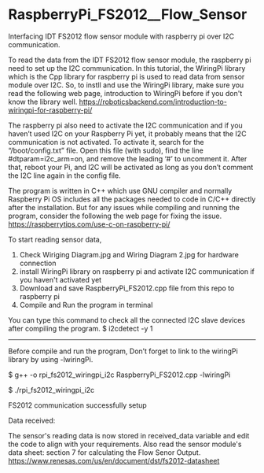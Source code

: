 # RaspberryPi_FS2012__Flow_Sensor
Interfacing IDT FS2012 flow sensor module with raspberry pi over I2C communication.

To read the data from the IDT FS2012 flow sensor module, the raspberry pi need to set up the I2C communication.
In this tutorial, the WiringPi library which is the Cpp library for raspberry pi is used to read data from sensor module over I2C.
So, to instll and use the WiringPi library, make sure you read the following web page, introduction to WiringPi before if you don't know the library well.
https://roboticsbackend.com/introduction-to-wiringpi-for-raspberry-pi/

The raspberry pi also need to activate the I2C communication and if you haven’t used I2C on your Raspberry Pi yet, it probably means that the I2C communication is not activated. To activate it, search for the “/boot/config.txt” file. Open this file (with sudo), find the line #dtparam=i2c_arm=on, and remove the leading ‘#’ to uncomment it. After that, reboot your Pi, and I2C will be activated as long as you don’t comment the I2C line again in the config file.

The program is written in C++ which use GNU compiler and normally Raspberry Pi OS includes all the packages needed to code in C/C++ directly after the installation.
But for any issues while compiling and running the program, consider the following the web page for fixing the issue.
https://raspberrytips.com/use-c-on-raspberry-pi/

To start reading sensor data,
1. Check Wiriging Diagram.jpg and Wiring Diagram 2.jpg for hardware connection
2. install WiringPi library on raspberry pi and activate I2C communication if you haven't activated yet
4. Download and save RaspberryPi_FS2012.cpp file from this repo to raspberry pi
5. Compile and Run the program in terminal

You can type this command to check all the connected I2C slave devices after compiling the program.
$ i2cdetect -y 1

-------------------------------------------------------------------------------------------------------------------------------------
Before compile and run the program, Don’t forget to link to the wiringPi library by using -lwiringPi.

$ g++ -o rpi_fs2012_wiringpi_i2c RaspberryPi_FS2012.cpp -lwiringPi 

$ ./rpi_fs2012_wiringpi_i2c 

FS2012 communication successfully setup

Data received: 


The sensor's reading data is now stored in received_data variable and edit the code to align with your requirements. 
Also read the sensor module's data sheet: section 7 for calculating the Flow Senor Output.
https://www.renesas.com/us/en/document/dst/fs2012-datasheet




